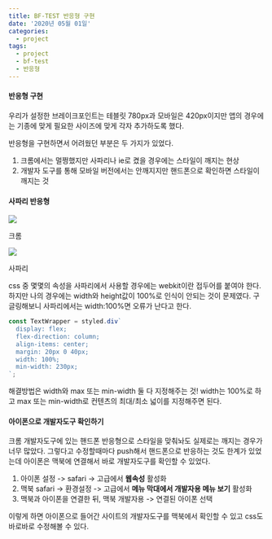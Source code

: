 ```yaml
---
title: BF-TEST 반응형 구현
date: '2020년 05월 01일'
categories:
  - project
tags:
  - project
  - bf-test
  - 반응형
---
```


#### 반응형 구현

우리가 설정한 브레이크포인트는 테블릿 780px과 모바일은 420px이지만 앱의 경우에는 기종에 맞게 필요한 사이즈에 맞게 각자 추가하도록 했다.

반응형을 구현하면서 어려웠던 부분은 두 가지가 있었다.

1. 크롬에서는 멀쩡했지만 사파리나 ie로 켰을 경우에는 스타일이 깨지는 현상
2. 개발자 도구를 통해 모바일 버전에서는 안깨지지만 핸드폰으로 확인하면 스타일이 깨지는 것

#### 사파리 반응형

![](https://images.velog.io/images/ppl8709/post/1c24f3d6-fb28-4dab-929b-df74776cb79f/about1.png)

크롬

![](https://images.velog.io/images/ppl8709/post/de98a95e-8ff4-4fde-bfdd-98c1e78a79c7/about2.png)

사파리

css 중 몇몇의 속성을 사파리에서 사용할 경우에는 webkit이란 접두어를 붙여야 한다. 하지만 나의 경우에는 width와 height값이 100%로 인식이 안되는 것이 문제였다. 구글링해보니 사파리에서는 width:100%면 오류가 난다고 한다.

```js
const TextWrapper = styled.div`
  display: flex;
  flex-direction: column;
  align-items: center;
  margin: 20px 0 40px;
  width: 100%;
  min-width: 230px;
`;
```

해결방법은 width와 max 또는 min-width 둘 다 지정해주는 것! width는 100%로 하고 max 또는 min-width로 컨텐츠의 최대/최소 넓이를 지정해주면 된다.

#### 아이폰으로 개발자도구 확인하기

크롬 개발자도구에 있는 핸드폰 반응형으로 스타일을 맞춰놔도 실제로는 깨지는 경우가 너무 많았다. 그렇다고 수정할때마다 push해서 핸드폰으로 반응하는 것도 한계가 있었는데 아이폰은 맥북에 연결해서 바로 개발자도구를 확인할 수 있었다.

1. 아이폰 설정 -> safari -> 고급에서 **웹속성** 활성화
2. 맥북 safari -> 환경설정 -> 고급에서 **메뉴 막대에서 개발자용 메뉴 보기** 활성화
3. 맥북과 아이폰을 연결한 뒤, 맥북 개발자용 -> 연결된 아이폰 선택

이렇게 하면 아이폰으로 들어간 사이트의 개발자도구를 맥북에서 확인할 수 있고 css도 바로바로 수정해볼 수 있다.
